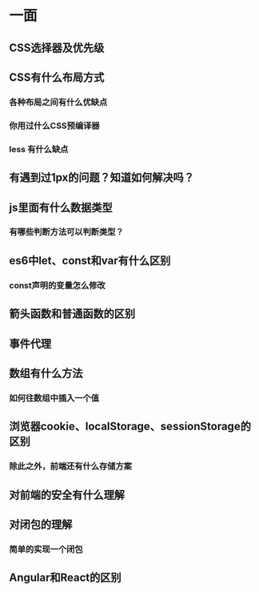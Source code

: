 # 一面

## CSS选择器及优先级

## CSS有什么布局方式

### 各种布局之间有什么优缺点

### 你用过什么CSS预编译器

### less 有什么缺点

## 有遇到过1px的问题？知道如何解决吗？

## js里面有什么数据类型

### 有哪些判断方法可以判断类型？

## es6中let、const和var有什么区别

### const声明的变量怎么修改

## 箭头函数和普通函数的区别

## 事件代理

## 数组有什么方法

### 如何往数组中插入一个值

## 浏览器cookie、localStorage、sessionStorage的区别

### 除此之外，前端还有什么存储方案

## 对前端的安全有什么理解

## 对闭包的理解

### 简单的实现一个闭包

## Angular和React的区别

